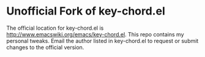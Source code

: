 # Unofficial Fork of key-chord.el

The official location for key-chord.el is http://www.emacswiki.org/emacs/key-chord.el.  This repo contains my personal tweaks.  Email the author listed in key-chord.el to request or submit changes to the official version.
